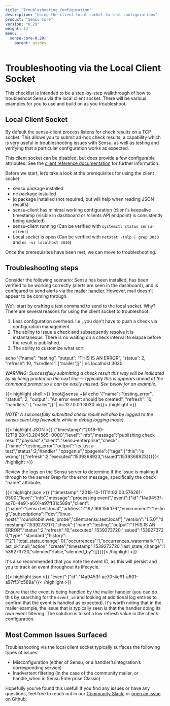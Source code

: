 ```yaml
---
title: "Troubleshooting Configuration"
description: "Using the client local socket to test configurations"
product: "Sensu Core"
version: "0.29"
weight: 13
menu:
  sensu-core-0.29:
    parent: guides
---
```


# Troubleshooting via the Local Client Socket
This checklist is intended to be a step-by-step walkthrough of how to troubleshoot Sensu via the local client socket. There will be various examples for you to use and build on as you troubleshoot. 

## Local Client Socket
By default the sensu-client process listens for check results on a TCP socket. This allows you to submit ad-hoc check results, a capability which is very useful in  troubleshooting issues with Sensu, as well as testing and verifying that a particular configuration works as expected.

This client socket can be disabled, but does provide a few configurable attributes. See the [client reference documentation][1] for further information. 

Before we start, let’s take a look at the prerequisites for using the client socket:

* sensu package installed
* nc package installed 
* jq package installed (not required, but will help when reading JSON results)
* sensu-client has minimal working configuration (client's keepalive timestamp (visible in dashboard or /clients API endpoint) is consistently being updated)
* sensu-client running (Can be verified with `systemctl status sensu-client`)
* Local socket is open (Can be verified with `netstat -tnlp | grep 3030` and `nc -vz localhost 3030`)

Once the prerequisites have been met, we can move to troubleshooting.

## Troubleshooting steps

Consider the following scenario: Sensu has been installed, has been verified to be working correctly (alerts are seen in the dashboard), and is configured to send alerts via the [mailer handler][2]. However, mail doesn't appear to be coming through.

We'll start by crafting a test command to send to the local socket. Why? There are several reasons for using the client socket to troubleshoot:

1. Less configuration overhead. I.e., you don't have to push a check via configuration management.
2. The ability to issue a check and subsequently resolve it is instantaneous. There is no waiting on a check interval to elapse before the result is published.
3. The ability to customize what sort

echo ‘{“name”: “testing”, “output”: “THIS IS AN ERROR”, “status”: 2, “refresh”: 10, “handlers”: [“mailer”]}’ | nc localhost 3030

_WARNING: Successfully submitting a check result this way will be indicated by `ok` being printed on the next line -- typically this is appears ahead of the command prompt so it can be easily missed. See below for an example._

{{< highlight shell >}}
[root@sensu ~]# echo '{"name": "testing_error", "status": 2, "output": "An error event should be created", "refresh": 10, "handlers": [ "mailer"]}' | nc 127.0.0.1 3030
ok{{< /highlight >}}


_NOTE: A successfully submitted check result will also be logged to the sensu-client.log (viewable while in debug logging mode)._

{{< highlight JSON >}}
{"timestamp":"2018-10-12T18:28:43.204565+0000","level":"info","message":"publishing check result","payload":{"client":"sensu-enterprise","check":{"name":"testing_error","output":"its just a test","status":2,"handler":"opsgenie","opsgenie":{"tags":{"this":"is wrong"}},"refresh":2,"executed":1539368923,"issued":1539368923}}}{{< /highlight >}}

Review the logs on the Sensu server to determine if the issue is making it through to the server
Grep for the error message, specifically the check "name" attribute.

{{< highlight json >}}
{"timestamp":"2018-10-11T11:02:00.576261-0500","level":"info","message":"processing event","event":{"id":"f4a9453f-ac70-4e91-a601-a97ff31c589a","client":{"name":"sensu.test.local","address":"192.168.156.176","environment":"testing","subscriptions":["dev","linux-hosts","roundrobin:web_probe","client:sensu.test.local"],"version":"1.5.0","timestamp":1539273717},"check":{"name":"testing","output":"THIS IS AN ERROR","status":2,"refresh":10,"executed":1539273720,"issued":1539273720,"type":"standard","history":["2"],"total_state_change":0},"occurrences":1,"occurrences_watermark":1,"last_ok":null,"action":"create","timestamp":1539273720,"last_state_change":1539273720,"silenced":false,"silenced_by":[]}}{{< /highlight >}}

It's also recommended that you note the event ID, as this will persist and you to track an event throughout its lifecycle.

{{< highlight json >}}
"event":{"id":"f4a9453f-ac70-4e91-a601-a97ff31c589a"{{< /highlight >}}

Ensure that the event is being handled by the mailer handler (you can do this by searching for the `event_id` and looking at additional log entries to confirm that the event is handled as expected). It's worth noting that in the mailer example, the issue that is typically seen is that the handler doing its own event filtering. The solution is to set a low refresh value in the check configuration. 

## Most Common Issues Surfaced
Troubleshooting via the local client socket typically surfaces the following types of issues:

* Misconfiguration (either of Sensu, or a handler’s/integration’s corresponding service)
* Inadvertent filtering (in the case of the community mailer, or handle_when in Sensu Enterprise Classic)

Hopefully you've found this useful! If you find any issues or have any questions, feel free to reach out in our [Community Slack][3], or [open an issue][4] on Github.

<!-- LINKS -->
[1]: ../../reference/clients/#socket-attributes
[2]: https://github.com/sensu-plugins/sensu-plugins-mailer
[3]: https://slack.sensu.io
[4]: https://github.com/sensu/sensu-docs/issues/new
